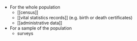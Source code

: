 - For the whole population
	- [[census]]
	- [[vital statistics records]] (e.g. birth or death certificates)
	- [[administrative data]]
- For a sample of the population 
	- surveys